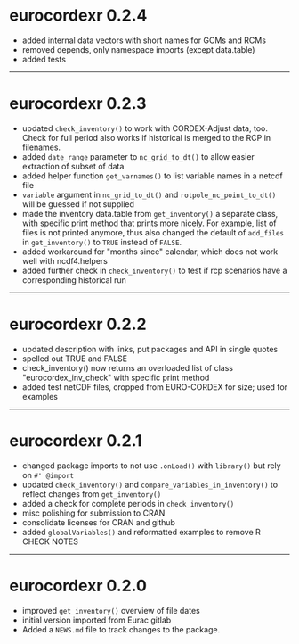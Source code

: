 # eurocordexr 0.2.4

- added internal data vectors with short names for GCMs and RCMs
- removed depends, only namespace imports (except data.table)
- added tests

---

# eurocordexr 0.2.3

- updated `check_inventory()` to work with CORDEX-Adjust data, too. Check for full period also works if historical is merged to the RCP in filenames.
- added `date_range` parameter to `nc_grid_to_dt()` to allow easier extraction of subset of data
- added helper function `get_varnames()` to list variable names in a netcdf file 
- `variable` argument in `nc_grid_to_dt()` and `rotpole_nc_point_to_dt()` will be guessed if not supplied 
- made the inventory data.table from `get_inventory()` a separate class, with specific print method that prints more nicely. For example, list of files is not printed anymore, thus also changed the default of `add_files` in `get_inventory()` to `TRUE` instead of `FALSE`.
- added workaround for "months since" calendar, which does not work well with ncdf4.helpers
- added further check in `check_inventory()` to test if rcp scenarios have a corresponding historical run

---

# eurocordexr 0.2.2

- updated description with links, put packages and API in single quotes
- spelled out TRUE and FALSE
- check_inventory() now returns an overloaded list of class "eurocordex_inv_check" with specific 
  print method
- added test netCDF files, cropped from EURO-CORDEX for size; used for examples

---

# eurocordexr 0.2.1

- changed package imports to not use `.onLoad()` with `library()` but rely on `#' @import`
- updated `check_inventory()` and `compare_variables_in_inventory()` to reflect changes from `get_inventory()`
- added a check for complete periods in `check_inventory()`
- misc polishing for submission to CRAN
- consolidate licenses for CRAN and github
- added `globalVariables()` and reformatted examples to remove R CHECK NOTES

---

# eurocordexr 0.2.0

- improved `get_inventory()` overview of file dates
- initial version imported from Eurac gitlab
- Added a `NEWS.md` file to track changes to the package.
